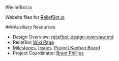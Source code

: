 #ReliefBot.io

Website files for [ReliefBot.io](http://reliefbot.io)

###Auxiliary Resources

- Design Overview: [reliefbot_design-overview.md](https://github.com/BeehiveNGO/Auxiliary/blob/master/design_specifications/reliefbot_design_overview.md)
- ReliefBot [Wiki Page](https://github.com/BeehiveNGO/Beehive/wiki/ReliefBot.io)
- [Milestones](https://github.com/BeehiveNGO/Beehive/milestones), [Issues](https://github.com/BeehiveNGO/Beehive/issues), [Project Kanban Board](https://github.com/BeehiveNGO/Beehive/projects/5)
- Project Coordinator: [Brent Phillips](http://github.com/brentophillips)
